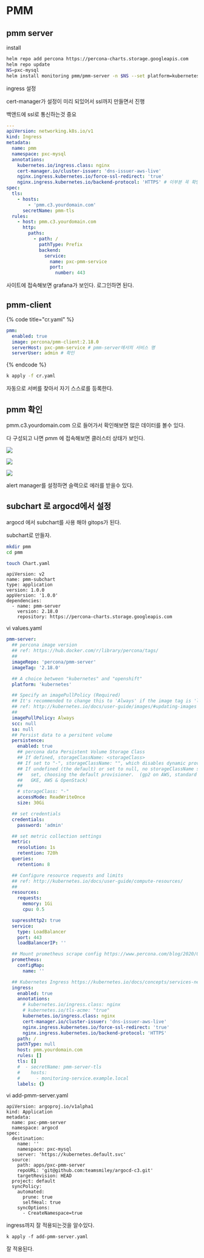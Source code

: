 # PMM

## pmm server

install

```bash
helm repo add percona https://percona-charts.storage.googleapis.com
helm repo update
NS=pxc-mysql
helm install monitoring pmm/pmm-server -n $NS --set platform=kubernetes --set "credentials.password=your_password"
```

ingress 설정

cert-manager가 설정이 미리 되있어서 ssl까지 만들면서 진행

백앤드에 ssl로 통신하는것 중요

```yaml
---
apiVersion: networking.k8s.io/v1
kind: Ingress
metadata:
  name: pmm
  namespace: pxc-mysql
  annotations:
    kubernetes.io/ingress.class: nginx
    cert-manager.io/cluster-issuer: 'dns-issuer-aws-live'
    nginx.ingress.kubernetes.io/force-ssl-redirect: 'true'
    nginx.ingress.kubernetes.io/backend-protocol: 'HTTPS' # 이부분 꼭 확인
spec:
  tls:
    - hosts:
        - 'pmm.c3.yourdomain.com'
      secretName: pmm-tls
  rules:
    - host: pmm.c3.yourdomain.com
      http:
        paths:
          - path: /
            pathType: Prefix
            backend:
              service:
                name: pxc-pmm-service
                port:
                  number: 443
```

사이트에 접속해보면 grafana가 보인다. 로그인하면 된다.

## pmm-client

{% code title="cr.yaml" %}
```yaml
pmm:
  enabled: true
  image: percona/pmm-client:2.18.0
  serverHost: pxc-pmm-service # pmm-server에서의 서비스 명
  serverUser: admin # 확인
```
{% endcode %}

```bash
k apply -f cr.yaml
```

자동으로 서버를 찾아서 자기 스스로를 등록한다.

## pmm 확인

pmm.c3.yourdomain.com 으로 들어가서 확인해보면 많은 데이터를 볼수 있다.

다 구성되고 나면 pmm 에 접속해보면 클러스터 상태가 보인다.

![](https://github.com/teamsmiley/gitbook-cicd/tree/c4b68f9c45e45a9eb17b11a061898c948c5d845c/db/.gitbook/assets/2021-08-19-06-22-40.png)

![](https://github.com/teamsmiley/gitbook-cicd/tree/c4b68f9c45e45a9eb17b11a061898c948c5d845c/db/.gitbook/assets/2021-08-19-06-27-22.png)

![](https://github.com/teamsmiley/gitbook-cicd/tree/c4b68f9c45e45a9eb17b11a061898c948c5d845c/db/.gitbook/assets/2021-08-19-06-38-25.png)

alert manager를 설정하면 슬랙으로 에러를 받을수 있다.

## subchart 로 argocd에서 설정

argocd 에서 subchart를 사용 해야 gitops가 된다.

subchart로 만들자.

```bash
mkdir pmm
cd pmm

touch Chart.yaml
```

```text
apiVersion: v2
name: pmm-subchart
type: application
version: 1.0.0
appVersion: '1.0.0'
dependencies:
  - name: pmm-server
    version: 2.18.0
    repository: https://percona-charts.storage.googleapis.com
```

vi values.yaml

```yaml
pmm-server:
  ## percona image version
  ## ref: https://hub.docker.com/r/library/percona/tags/
  ##
  imageRepo: 'percona/pmm-server'
  imageTag: '2.18.0'

  ## A choice between "kubernetes" and "openshift"
  platform: 'kubernetes'

  ## Specify an imagePullPolicy (Required)
  ## It's recommended to change this to 'Always' if the image tag is 'latest'
  ## ref: http://kubernetes.io/docs/user-guide/images/#updating-images
  ##
  imagePullPolicy: Always
  scc: null
  sa: null
  ## Persist data to a persitent volume
  persistence:
    enabled: true
    ## percona data Persistent Volume Storage Class
    ## If defined, storageClassName: <storageClass>
    ## If set to "-", storageClassName: "", which disables dynamic provisioning
    ## If undefined (the default) or set to null, no storageClassName spec is
    ##   set, choosing the default provisioner.  (gp2 on AWS, standard on
    ##   GKE, AWS & OpenStack)
    ##
    # storageClass: "-"
    accessMode: ReadWriteOnce
    size: 30Gi

  ## set credentials
  credentials:
    password: 'admin'

  ## set metric collection settings
  metric:
    resolution: 1s
    retention: 720h
  queries:
    retention: 8

  ## Configure resource requests and limits
  ## ref: http://kubernetes.io/docs/user-guide/compute-resources/
  ##
  resources:
    requests:
      memory: 1Gi
      cpu: 0.5

  supresshttp2: true
  service:
    type: LoadBalancer
    port: 443
    loadBalancerIP: ''

  ## Mount prometheus scrape config https://www.percona.com/blog/2020/03/23/extending-pmm-prometheus-configuration/
  prometheus:
    configMap:
      name: ''

  ## Kubernetes Ingress https://kubernetes.io/docs/concepts/services-networking/ingress
  ingress:
    enabled: true
    annotations:
      # kubernetes.io/ingress.class: nginx
      # kubernetes.io/tls-acme: "true"
      kubernetes.io/ingress.class: nginx
      cert-manager.io/cluster-issuer: 'dns-issuer-aws-live'
      nginx.ingress.kubernetes.io/force-ssl-redirect: 'true'
      nginx.ingress.kubernetes.io/backend-protocol: 'HTTPS'
    path: /
    pathType: null
    host: pmm.yourdomain.com
    rules: []
    tls: []
    #  - secretName: pmm-server-tls
    #    hosts:
    #      - monitoring-service.example.local
    labels: {}
```

vi add-pmm-server.yaml

```text
apiVersion: argoproj.io/v1alpha1
kind: Application
metadata:
  name: pxc-pmm-server
  namespace: argocd
spec:
  destination:
    name: ''
    namespace: pxc-mysql
    server: 'https://kubernetes.default.svc'
  source:
    path: apps/pxc-pmm-server
    repoURL: 'git@github.com:teamsmiley/argocd-c3.git'
    targetRevision: HEAD
  project: default
  syncPolicy:
    automated:
      prune: true
      selfHeal: true
    syncOptions:
      - CreateNamespace=true
```

ingress까지 잘 적용되는것을 알수있다.

`k apply -f add-pmm-server.yaml`

잘 적용된다.

